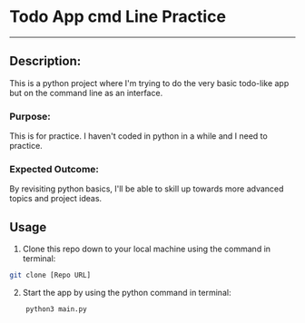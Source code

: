 # Todo App cmd Line Practice
- - -
## Description:
This is a python project where I'm trying to do the very basic todo-like app but on the command line as an interface.

### Purpose:
This is for practice. I haven't coded in python in a while and I need to practice.

### Expected Outcome:
By revisiting python basics, I'll be able to skill up towards more advanced topics and project ideas.

## Usage
1. Clone this repo down to your local machine using the command in terminal:
```bash
git clone [Repo URL]
```

2. Start the app by using the python command in terminal:
```bash 
    python3 main.py
```